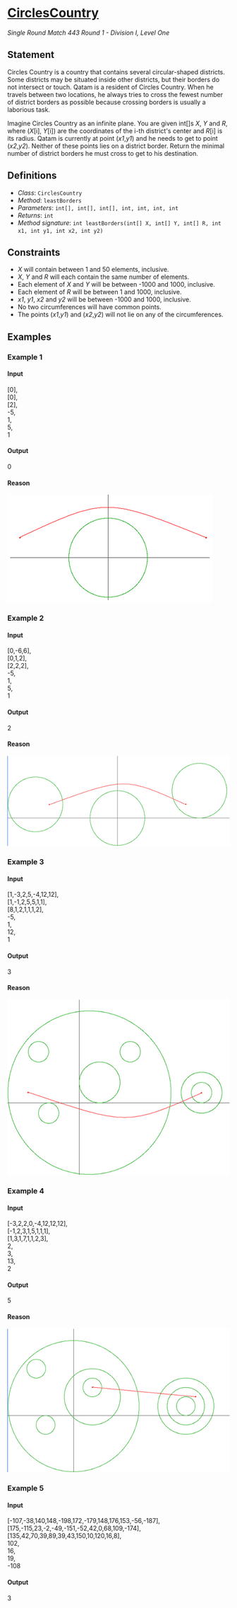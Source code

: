 # [CirclesCountry](/tc?module=ProblemDetail&rd=13751&pm=10297)
*Single Round Match 443 Round 1 - Division I, Level One*

## Statement
Circles Country is a country that contains several circular-shaped districts.  Some districts may be situated inside other districts, but their borders do not intersect or touch.  Qatam is a resident of Circles Country.  When he travels between two locations, he always tries to cross the fewest number of district borders as possible because crossing borders is usually a laborious task.

Imagine Circles Country as an infinite plane.  You are given int[]s *X*, *Y* and *R*, where (*X*[i], *Y*[i]) are the coordinates of the i-th district's center and *R*[i] is its radius.  Qatam is currently at point (*x1*,*y1*) and he needs to get to point (*x2*,*y2*).  Neither of these points lies on a district border.  Return the minimal number of district borders he must cross to get to his destination.

## Definitions
- *Class*: `CirclesCountry`
- *Method*: `leastBorders`
- *Parameters*: `int[], int[], int[], int, int, int, int`
- *Returns*: `int`
- *Method signature*: `int leastBorders(int[] X, int[] Y, int[] R, int x1, int y1, int x2, int y2)`

## Constraints
- *X* will contain between 1 and 50 elements, inclusive.
- *X*, *Y* and *R* will each contain the same number of elements.
- Each element of *X* and *Y* will be between -1000 and 1000, inclusive.
- Each element of *R* will be between 1 and 1000, inclusive.
- *x1*, *y1*, *x2* and *y2* will be between -1000 and 1000, inclusive.
- No two circumferences will have common points.
- The points (*x1*,*y1*) and (*x2*,*y2*) will not lie on any of the circumferences.

## Examples
### Example 1
#### Input
<c>[0],<br />[0],<br />[2],<br />-5,<br />1,<br />5,<br />1</c>
#### Output
<c>0</c>
#### Reason
![image](images/case1.gif)

### Example 2
#### Input
<c>[0,-6,6],<br />[0,1,2],<br />[2,2,2],<br />-5,<br />1,<br />5,<br />1</c>
#### Output
<c>2</c>
#### Reason
![image](images/case2.gif)

### Example 3
#### Input
<c>[1,-3,2,5,-4,12,12],<br />[1,-1,2,5,5,1,1],<br />[8,1,2,1,1,1,2],<br />-5,<br />1,<br />12,<br />1</c>
#### Output
<c>3</c>
#### Reason
![image](images/case3.gif)

### Example 4
#### Input
<c>[-3,2,2,0,-4,12,12,12],<br />[-1,2,3,1,5,1,1,1],<br />[1,3,1,7,1,1,2,3],<br />2,<br />3,<br />13,<br />2</c>
#### Output
<c>5</c>
#### Reason
![image](images/case4.gif)

### Example 5
#### Input
<c>[-107,-38,140,148,-198,172,-179,148,176,153,-56,-187],<br />[175,-115,23,-2,-49,-151,-52,42,0,68,109,-174],<br />[135,42,70,39,89,39,43,150,10,120,16,8],<br />102,<br />16,<br />19,<br />-108</c>
#### Output
<c>3</c>

